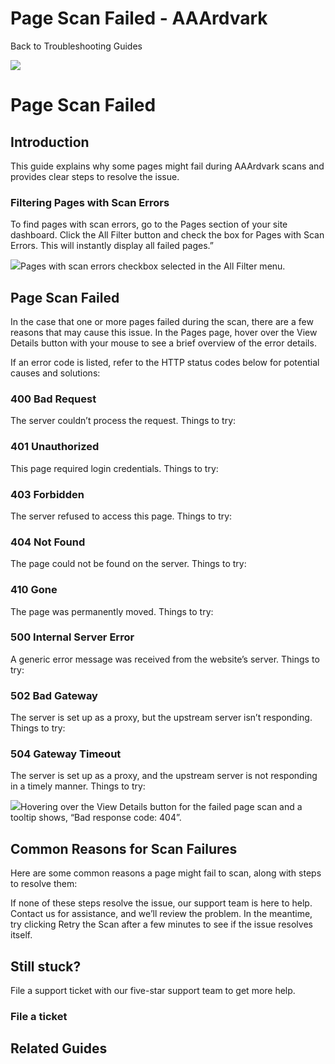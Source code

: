 # Page Scan Failed - AAArdvark

Back to
				Troubleshooting				Guides

![](https://aaardvarkaccessibility.com/wp-content/uploads/2024/07/a11y-Help-Center-Icons_Troubleshooting-copy.png) 
# Page Scan Failed

 

## Introduction

This guide explains why some pages might fail during AAArdvark scans and provides clear steps to resolve the issue.

### Filtering Pages with Scan Errors

To find pages with scan errors, go to the Pages section of your site dashboard. Click the All Filter button and check the box for Pages with Scan Errors. This will instantly display all failed pages.”

![](https://aaardvarkaccessibility.com/wp-content/uploads/2024/10/Pages-with-scan-errors-checkbox-in-All-Filter-menu-1024x619.png)Pages with scan errors checkbox selected in the All Filter menu.

## Page Scan Failed

In the case that one or more pages failed during the scan, there are a few reasons that may cause this issue. In the Pages page, hover over the View Details button with your mouse to see a brief overview of the error details.

If an error code is listed, refer to the HTTP status codes below for potential causes and solutions:

### 400 Bad Request

The server couldn’t process the request. Things to try:

### 401 Unauthorized

This page required login credentials. Things to try:

### 403 Forbidden

The server refused to access this page. Things to try:

### 404 Not Found

The page could not be found on the server. Things to try:

### 410 Gone

The page was permanently moved. Things to try:

### 500 Internal Server Error

A generic error message was received from the website’s server. Things to try:

### 502 Bad Gateway

The server is set up as a proxy, but the upstream server isn’t responding. Things to try:

### 504 Gateway Timeout

The server is set up as a proxy, and the upstream server is not responding in a timely manner. Things to try:

![](https://aaardvarkaccessibility.com/wp-content/uploads/2024/10/View-Details-for-page-scan-failure-1024x533.png)Hovering over the View Details button for the failed page scan and a tooltip shows, “Bad response code: 404”.
## Common Reasons for Scan Failures

Here are some common reasons a page might fail to scan, along with steps to resolve them:

If none of these steps resolve the issue, our support team is here to help. Contact us for assistance, and we’ll review the problem. In the meantime, try clicking Retry the Scan after a few minutes to see if the issue resolves itself.

## Still stuck?

File a support ticket with our five-star support team to get more help.

### File a ticket

  

## Related Guides

 

